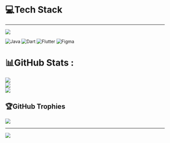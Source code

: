 
# 💻Tech Stack
---

[![](https://visitcount.itsvg.in/api?id=majidhosseinzadeh&icon=0&color=0)](https://visitcount.itsvg.in)


![Java](https://img.shields.io/badge/java-%23ED8B00.svg?style=for-the-badge&logo=java&logoColor=white) ![Dart](https://img.shields.io/badge/dart-%230175C2.svg?style=for-the-badge&logo=dart&logoColor=white) ![Flutter](https://img.shields.io/badge/Flutter-%2302569B.svg?style=for-the-badge&logo=Flutter&logoColor=white) 	![Figma](https://img.shields.io/badge/figma-%23F24E1E.svg?style=for-the-badge&logo=figma&logoColor=white)
# 📊GitHub Stats :
![](https://github-readme-stats.vercel.app/api?username=majidhosseinzadeh&theme=radical&hide_border=false&include_all_commits=false&count_private=false)<br/>
![](https://github-readme-streak-stats.herokuapp.com/?user=majidhosseinzadeh&theme=radical&hide_border=false)<br/>
![](https://github-readme-stats.vercel.app/api/top-langs/?username=majidhosseinzadeh&theme=radical&hide_border=false&include_all_commits=false&count_private=false&layout=compact)

## 🏆GitHub Trophies
![](https://github-profile-trophy.vercel.app/?username=majidhosseinzadeh&theme=radical&no-frame=false&no-bg=false&margin-w=4)

---

[![](https://visitcount.itsvg.in/api?id=majidhosseinzadeh&icon=0&color=0)](https://visitcount.itsvg.in)

